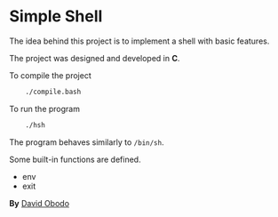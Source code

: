 # Simple Shell

The idea behind this project is to implement a shell with basic features.

The project was designed and developed in **C**.

To compile the project
```sh
	./compile.bash
```
To run the program
```sh
	./hsh
```

The program behaves similarly to ```/bin/sh```.

Some built-in functions are defined.
- env
- exit

**By** [David Obodo](obododavidsop@gmail.com)

